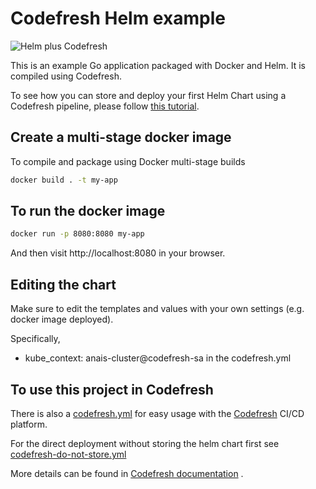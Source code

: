 # Codefresh Helm example

![Helm plus Codefresh](codefresh-helm.jpg)

This is an example Go application packaged with Docker and Helm.
It is compiled using Codefresh.

To see how you can store and deploy your first Helm Chart using a Codefresh pipeline, please follow [this tutorial](https://codefresh.io/docs/docs/yaml-examples/examples/helm/).


## Create a multi-stage docker image

To compile and package using Docker multi-stage builds

```bash
docker build . -t my-app
```

## To run the docker image

```bash
docker run -p 8080:8080 my-app
```

And then visit http://localhost:8080 in your browser.

## Editing the chart

Make sure to edit the templates and values with your own settings (e.g. docker image deployed). 

Specifically, 
* kube_context: anais-cluster@codefresh-sa in the codefresh.yml

## To use this project in Codefresh

There is also a [codefresh.yml](codefresh.yml) for easy usage with the [Codefresh](https://codefresh.io/) CI/CD platform.

For the direct deployment without storing the helm chart first see [codefresh-do-not-store.yml](codefresh-do-not-store.yml)

More details can be found in [Codefresh documentation](https://codefresh.io/docs/docs/yaml-examples/examples/helm) .

